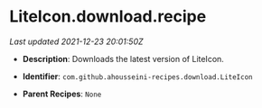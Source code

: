 # LiteIcon.download.recipe

_Last updated 2021-12-23 20:01:50Z_

- **Description**: Downloads the latest version of LiteIcon.

- **Identifier**: `com.github.ahousseini-recipes.download.LiteIcon`

- **Parent Recipes**: `None`
